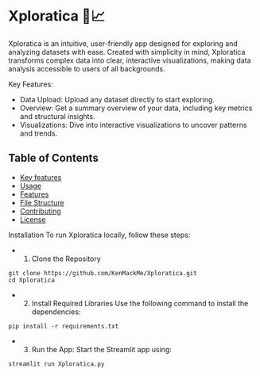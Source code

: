 # Xploratica 🚀📈
Xploratica is an intuitive, user-friendly app designed for exploring and analyzing datasets with ease. Created with simplicity in mind, Xploratica transforms complex data into clear, interactive visualizations, making data analysis accessible to users of all backgrounds.

Key Features:

- Data Upload: Upload any dataset directly to start exploring.
- Overview: Get a summary overview of your data, including key metrics and structural insights.
- Visualizations: Dive into interactive visualizations to uncover patterns and trends.

## Table of Contents
- [Key features](#key)
- [Usage](#usage)
- [Features](#features)
- [File Structure](#file-structure)
- [Contributing](#contributing)
- [License](#license)

Installation
To run Xploratica locally, follow these steps:

- 1. Clone the Repository
```
git clone https://github.com/KenMackMe/Xploratica.git
cd Xploratica
```
  
- 2. Install Required Libraries
Use the following command to install the dependencies:

`pip install -r requirements.txt`

- 3. Run the App: Start the Streamlit app using:

`streamlit run Xploratica.py`

